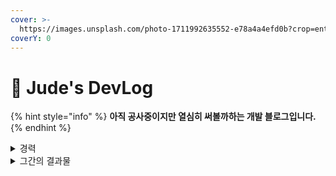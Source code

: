 ```yaml
---
cover: >-
  https://images.unsplash.com/photo-1711992635552-e78a4a4efd0b?crop=entropy&cs=srgb&fm=jpg&ixid=M3wxOTcwMjR8MHwxfHNlYXJjaHwyfHxzb21icmVybyUyMGdhbGF4eXxlbnwwfHx8fDE3MTk1NTQ4OTl8MA&ixlib=rb-4.0.3&q=85
coverY: 0
---
```


# 👋 Jude's DevLog

{% hint style="info" %}
**아직 공사중이지만 열심히 써볼까하는 개발 블로그입니다.**
{% endhint %}

<details>

<summary>경력</summary>

This space is designed to be read linearly, so start with our Vision, Mission & Focus and work down from there! We recommend reading everything through in one sitting and then revisiting and re-reading if you need to.

</details>

<details>

<summary>그간의 결과물   </summary>

If you want to contribute changes, start a new change request and submit it for review. The People team will review it soon after.

</details>
